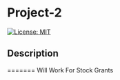# Project-2

[![License: MIT](https://img.shields.io/badge/License-MIT-yellow.svg)](https://opensource.org/licenses/MIT)

## Description
=======
Will Work For Stock Grants

